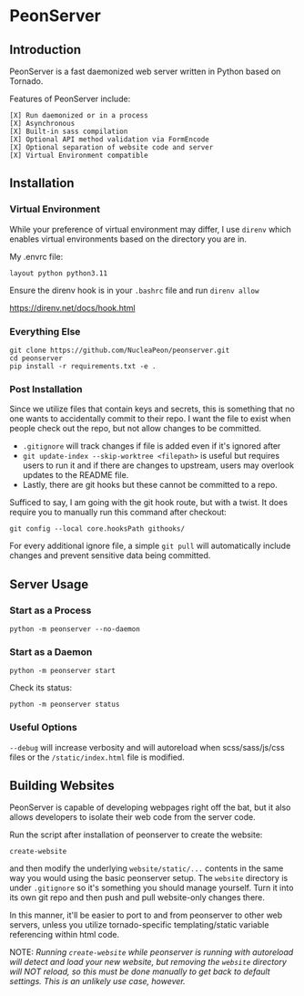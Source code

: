 PeonServer
==========

Introduction
------------

PeonServer is a fast daemonized web server written in Python based on Tornado.

Features of PeonServer include:

    [X] Run daemonized or in a process
    [X] Asynchronous
    [X] Built-in sass compilation
    [X] Optional API method validation via FormEncode
    [X] Optional separation of website code and server
    [X] Virtual Environment compatible
    
Installation
------------

### Virtual Environment


While your preference of virtual environment may differ, I use ``direnv`` which enables virtual environments based on the directory you are in.

My .envrc file:

```
layout python python3.11
```

Ensure the direnv hook is in your ``.bashrc`` file and run ``direnv allow``

https://direnv.net/docs/hook.html


### Everything Else

```
git clone https://github.com/NucleaPeon/peonserver.git
cd peonserver
pip install -r requirements.txt -e .
```

### Post Installation

Since we utilize files that contain keys and secrets, this is something that no one wants to accidentally commit to their repo.
I want the file to exist when people check out the repo, but not allow changes to be committed.

  - `.gitignore` will track changes if file is added even if it's ignored after
  - `git update-index --skip-worktree <filepath>` is useful but requires users to run it and if there are changes to upstream, users may overlook updates to the README file.
  - Lastly, there are git hooks but these cannot be committed to a repo.

Sufficed to say, I am going with the git hook route, but with a twist. It does require you to manually run this command after checkout:

```
git config --local core.hooksPath githooks/
```

For every additional ignore file, a simple ``git pull`` will automatically include changes and prevent sensitive data being committed.


Server Usage
------------

### Start as a Process

```
python -m peonserver --no-daemon
```

### Start as a Daemon

```
python -m peonserver start
```

Check its status:

```
python -m peonserver status
```


### Useful Options

``--debug`` will increase verbosity and will autoreload when scss/sass/js/css files or the ``/static/index.html`` file is modified.


Building Websites
-----------------

PeonServer is capable of developing webpages right off the bat, but it also allows developers to isolate their web code from the server code.

Run the script after installation of peonserver to create the website:

``create-website``

and then modify the underlying ``website/static/...`` contents in the same way you would using the basic peonserver setup.
The ``website`` directory is under ``.gitignore`` so it's something you should manage yourself. Turn it into its own git repo and then push and pull website-only changes there.

In this manner, it'll be easier to port to and from peonserver to other web servers, unless you utilize tornado-specific templating/static variable referencing within html code.

NOTE: *Running ``create-website`` while peonserver is running with autoreload will detect and load your new website, but removing the ``website`` directory will NOT reload, so this must be done manually to get back to default settings. This is an unlikely use case, however.*

